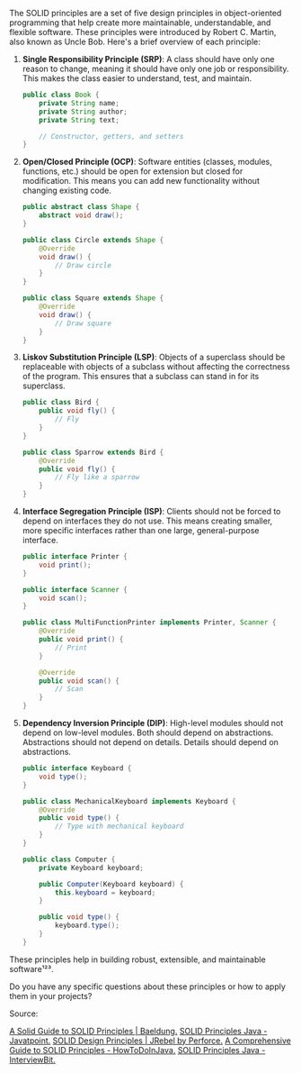 The SOLID principles are a set of five design principles in object-oriented programming that help create more maintainable, understandable, and flexible software. These principles were introduced by Robert C. Martin, also known as Uncle Bob. Here's a brief overview of each principle:

1. **Single Responsibility Principle (SRP)**: A class should have only one reason to change, meaning it should have only one job or responsibility. This makes the class easier to understand, test, and maintain.
   
   ```java
   public class Book {
       private String name;
       private String author;
       private String text;

       // Constructor, getters, and setters
   }
   ```

2. **Open/Closed Principle (OCP)**: Software entities (classes, modules, functions, etc.) should be open for extension but closed for modification. This means you can add new functionality without changing existing code.
   
   ```java
   public abstract class Shape {
       abstract void draw();
   }

   public class Circle extends Shape {
       @Override
       void draw() {
           // Draw circle
       }
   }

   public class Square extends Shape {
       @Override
       void draw() {
           // Draw square
       }
   }
   ```

3. **Liskov Substitution Principle (LSP)**: Objects of a superclass should be replaceable with objects of a subclass without affecting the correctness of the program. This ensures that a subclass can stand in for its superclass.
   
   ```java
   public class Bird {
       public void fly() {
           // Fly
       }
   }

   public class Sparrow extends Bird {
       @Override
       public void fly() {
           // Fly like a sparrow
       }
   }
   ```

4. **Interface Segregation Principle (ISP)**: Clients should not be forced to depend on interfaces they do not use. This means creating smaller, more specific interfaces rather than one large, general-purpose interface.
   
   ```java
   public interface Printer {
       void print();
   }

   public interface Scanner {
       void scan();
   }

   public class MultiFunctionPrinter implements Printer, Scanner {
       @Override
       public void print() {
           // Print
       }

       @Override
       public void scan() {
           // Scan
       }
   }
   ```

5. **Dependency Inversion Principle (DIP)**: High-level modules should not depend on low-level modules. Both should depend on abstractions. Abstractions should not depend on details. Details should depend on abstractions.
   
   ```java
   public interface Keyboard {
       void type();
   }

   public class MechanicalKeyboard implements Keyboard {
       @Override
       public void type() {
           // Type with mechanical keyboard
       }
   }

   public class Computer {
       private Keyboard keyboard;

       public Computer(Keyboard keyboard) {
           this.keyboard = keyboard;
       }

       public void type() {
           keyboard.type();
       }
   }
   ```

These principles help in building robust, extensible, and maintainable software¹²³.

Do you have any specific questions about these principles or how to apply them in your projects?

Source:

[A Solid Guide to SOLID Principles | Baeldung.](https://www.baeldung.com/solid-principles.)
[SOLID Principles Java - Javatpoint.](https://www.javatpoint.com/solid-principles-java.)
[SOLID Design Principles | JRebel by Perforce.](https://www.jrebel.com/blog/solid-principles-in-java.)
[A Comprehensive Guide to SOLID Principles - HowToDoInJava.](https://howtodoinjava.com/best-practices/solid-principles/.)
[SOLID Principles Java - InterviewBit.](https://www.interviewbit.com/blog/solid-principles-java/.)